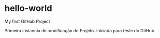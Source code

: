 # hello-world

My first GitHub Project

Primeira instancia de modificação do Projeto.
Iniciada para teste do GitHub.
